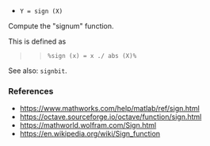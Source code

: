 - `Y = sign (X)`

Compute the "signum" function.

This is defined as

> > `%sign (x) = x ./ abs (X)%`

See also: `signbit`.

### References

- https://www.mathworks.com/help/matlab/ref/sign.html
- https://octave.sourceforge.io/octave/function/sign.html
- https://mathworld.wolfram.com/Sign.html
- https://en.wikipedia.org/wiki/Sign_function
